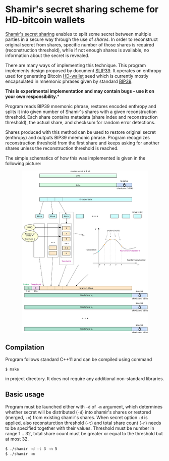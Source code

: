 # Shamir's secret sharing scheme for HD-bitcoin wallets

[Shamir's secret sharing](https://en.wikipedia.org/wiki/Shamir%27s_Secret_Sharing) enables to split some secret between multiple parties in a secure way through the use of *shares*. In order to reconstruct original secret from shares, specific number of those shares is required (reconstruction threshold), while if not enough shares is available, no information about the secret is revealed.

There are many ways of implementing this technique. This program implements design proposed by document [SLIP39](https://github.com/satoshilabs/slips/blob/master/slip-0039.md).
It operates on enthropy used for generating Bitcoin [HD-wallet](https://github.com/bitcoin/bips/blob/master/bip-0032.mediawiki) seed which is currently mostly encapsulated in mnemonic phrases given by standard [BIP39](https://github.com/bitcoin/bips/blob/master/bip-0039.mediawiki).

**This is experimental implementation and may contain bugs - use it on your own responsibility.***

Program reads BIP39 mnemonic phrase, restores encoded enthropy and splits it into given number of Shamir's shares with a given reconstruction threshold. Each share contains metadata (share index and reconstruction threshold), the actual share, and checksum for random error detections.


Shares produced with this method can be used to restore original secret (enthropy) and outputs BIP39 mnemonic phrase. Program recognizes reconstruction threshold from the first share and keeps asking for another shares unless the reconstruction threshold is reached.

The simple schematics of how this was implemented is given in the following picture:<br>
<div align="center">
<a href="docs/long-message-shamir.png">
<img src="docs/long-message-shamir.png" alt="Shamir's key split" style="width: 400px;"/></a>
</div>

## Compilation
Program follows standard C++11 and can be compiled using command
```
$ make
```
in project directory.
It does not require any additional non-standard libraries.

## Basic usage
Program must be launched either with `-d` of `-m` argument, which determines whether secret will be distributed (`-d`) into shamir's shares or restored (merged, `-m`) from existing shamir's shares. When secret option `-d` is applied, also reconsturction threshold (`-t`) and total share count (`-n`) needs to be specified together with their values.
Threshold must be number in range 1 .. 32, total share count must be greater or equal to the threshold but at most 32.
```
$ ./shamir -d -t 3 -n 5
$ ./shamir -m
```
